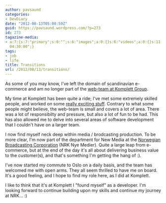 ```yaml
---
author: pavsaund
categories:
- DevDiary
date: "2012-08-13T05:00:59Z"
guid: https://pavsaund.wordpress.com/?p=273
id: 273
tagazine-media:
- a:7:{s:7:"primary";s:0:"";s:6:"images";a:0:{}s:6:"videos";a:0:{}s:11:"image_count";i:0;s:6:"author";s:7:"7638579";s:7:"blog_id";s:7:"7581920";s:9:"mod_stamp";s:19:"2012-08-13
  04:30:00";}
tags:
- job
- life
title: Transitions
url: /2012/08/13/transitions/
---
```


As some of you may know, I've left the domain of scandinavian e-commerce and am no longer part of the <a href="http://komplettdev.wordpress.com/">web-team at Komplett Group</a>.

My time at Komplett has been quite a ride; I've met some extremely skilled people, and worked on some <a href="http://pavsaund.wordpress.com/2012/01/22/bifrost-a-little-background/">really exciting stuff</a>. Contrary to what some people might believe, the web-team is small and covers a lot of area. There was a lot of responsibilty and pressure, but also a lot of fun to be had. This has also allowed me to delve into several areas of software development that I couldn't have on a larger team.

I now find myself neck deep within media / brodcasting production. To be more clear, I'm now part of the department for New Media at the <a href="http://www.nrk.no">Norwegian Broadcasting Corporation</a> (NRK Nye Medier). Quite a large leap from e-commerce, but at the end of the day it's all about delivering business value to the customer(s), and that's something I'm getting the hang of :).

I've now started my commute to Oslo on a daily basis, and the team has welcomed me with open arms. They all seem thrilled to have me on board. It's a good feeling, and I hope to find my role here, as I did at Komplett.

I like to think that it's at Komplett I "found myself" as a developer. I'm looking forward to continue building upon my skills and continue my journey at NRK... :)